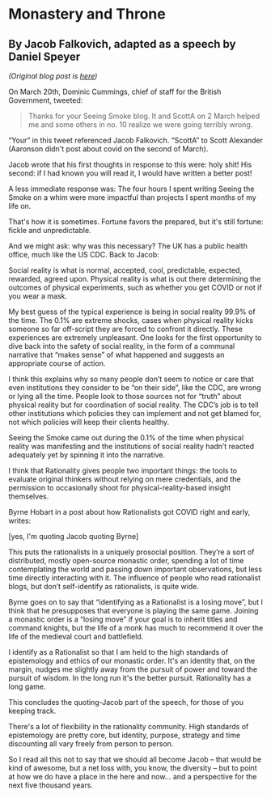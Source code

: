 # Monastery and Throne
## By Jacob Falkovich, adapted as a speech by Daniel Speyer

*(Original blog post is [here](https://putanumonit.com/2021/04/03/monastery-and-throne/))*

On March 20th, Dominic Cummings, chief of staff for the British Government, tweeted:

> Thanks for your Seeing Smoke blog.  It and ScottA on 2 March helped me and some others in no. 10 realize we were going terribly wrong.

“Your” in this tweet referenced Jacob Falkovich.  “ScottA” to Scott Alexander (Aaronson didn't post about covid on the second of March).

Jacob wrote that his first thoughts in response to this were: holy shit! His second: if I had known you will read it, I would have written a better post!

A less immediate response was: The four hours I spent writing Seeing the Smoke on a whim were more impactful than projects I spent months of my life on.

That's how it is sometimes.  Fortune favors the prepared, but it's still fortune: fickle and unpredictable.

And we might ask: why was this necessary?  The UK has a public health office, much like the US CDC.  Back to Jacob:

Social reality is what is normal, accepted, cool, predictable, expected, rewarded, agreed upon. Physical reality is what is out there determining the outcomes of physical experiments, such as whether you get COVID or not if you wear a mask.

My best guess of the typical experience is being in social reality 99.9% of the time. The 0.1% are extreme shocks, cases when physical reality kicks someone so far off-script they are forced to confront it directly. These experiences are extremely unpleasant. One looks for the first opportunity to dive back into the safety of social reality, in the form of a communal narrative that “makes sense” of what happened and suggests an appropriate course of action.

I think this explains why so many people don’t seem to notice or care that even institutions they consider to be “on their side”, like the CDC, are wrong or lying all the time. People look to those sources not for “truth” about physical reality but for coordination of social reality. The CDC’s job is to tell other institutions which policies they can implement and not get blamed for, not which policies will keep their clients healthy. 

Seeing the Smoke came out during the 0.1% of the time when physical reality was manifesting and the institutions of social reality hadn’t reacted adequately yet by spinning it into the narrative.

I think that Rationality gives people two important things: the tools to evaluate original thinkers without relying on mere credentials, and the permission to occasionally shoot for physical-reality-based insight themselves.

Byrne Hobart in a post about how Rationalists got COVID right and early, writes:

[yes, I'm quoting Jacob quoting Byrne]

This puts the rationalists in a uniquely prosocial position. They’re a sort of distributed, mostly open-source monastic order, spending a lot of time contemplating the world and passing down important observations, but less time directly interacting with it. The influence of people who read rationalist blogs, but don’t self-identify as rationalists, is quite wide.

Byrne goes on to say that “identifying as a Rationalist is a losing move”, but I think that he presupposes that everyone is playing the same game. Joining a monastic order is a “losing move” if your goal is to inherit titles and command knights, but the life of a monk has much to recommend it over the life of the medieval court and battlefield.

I identify as a Rationalist so that I am held to the high standards of epistemology and ethics of our monastic order. It's an identity that, on the margin, nudges me slightly away from the pursuit of power and toward the pursuit of wisdom. In the long run it's the better pursuit.  Rationality has a long game.

This concludes the quoting-Jacob part of the speech, for those of you keeping track.

There's a lot of flexibility in the rationality community.  High standards of epistemology are pretty core, but identity, purpose, strategy and time discounting all vary freely from person to person.

So I read all this not to say that we should all become Jacob – that would be kind of awesome, but a net loss with, you know, the diversity – but to point at how we do have a place in the here and now...  and a perspective for the next five thousand years.